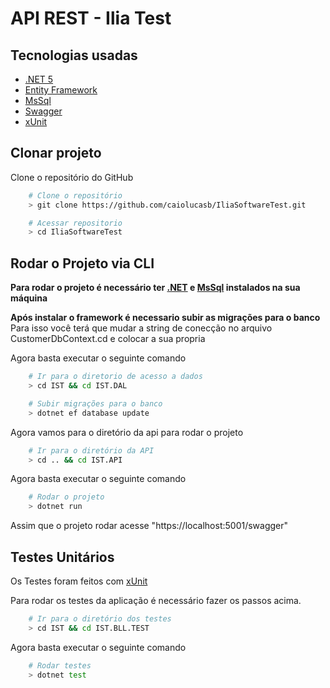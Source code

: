 # **API REST - Ilia Test**

## **Tecnologias usadas**
-   [.NET 5](https://docs.microsoft.com/en-us/dotnet/?WT.mc_id=dotnet-35129-website)
-   [Entity Framework](https://docs.microsoft.com/pt-br/ef/)
-   [MsSql](https://docs.microsoft.com/pt-br/sql/?view=sql-server-ver15)
-   [Swagger](https://swagger.io/docs/)
-   [xUnit](https://xunit.net/)

## **Clonar projeto**

Clone o repositório do GitHub

```bash
    # Clone o repositório
    > git clone https://github.com/caiolucasb/IliaSoftwareTest.git

    # Acessar repositorio
    > cd IliaSoftwareTest
```

## **Rodar o Projeto via CLI**

**Para rodar o projeto é necessário ter [.NET](https://dotnet.microsoft.com/en-us/download/dotnet/5.0) e [MsSql](https://docs.microsoft.com/pt-br/sql/?view=sql-server-ver15) instalados na sua máquina**

**Após instalar o framework é necessario subir as migrações para o banco**
Para isso você terá que mudar a string de conecção no arquivo CustomerDbContext.cd e colocar a sua propria

Agora basta executar o seguinte comando

```bash
    # Ir para o diretorio de acesso a dados
    > cd IST && cd IST.DAL

    # Subir migrações para o banco
    > dotnet ef database update
```

Agora vamos para o diretório da api para rodar o projeto

```bash
    # Ir para o diretório da API
    > cd .. && cd IST.API
```

Agora basta executar o seguinte comando

```bash
    # Rodar o projeto
    > dotnet run
```
Assim que o projeto rodar acesse "https://localhost:5001/swagger"

## **Testes Unitários**

Os Testes foram feitos com [xUnit](https://xunit.net/)

Para rodar os testes da aplicação é necessário fazer os passos acima.

```bash
    # Ir para o diretório dos testes
    > cd IST && cd IST.BLL.TEST
```

Agora basta executar o seguinte comando

```bash
    # Rodar testes
    > dotnet test
```